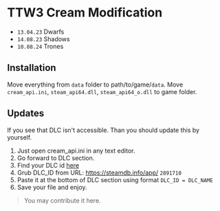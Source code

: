 # TTW3 Cream Modification 

- `13.04.23` Dwarfs
- `14.08.23` Shadows
- `10.08.24` Trones

## Installation

Move everything from `data` folder to path/to/game/`data`.
Move `cream_api.ini`, `steam_api64.dll`, `steam_api64_o.dll` to game folder.


## Updates

If you see that DLC isn't accessible. Than you should update this by yourself.
1. Just open cream_api.ini in any text editor.
2. Go forward to DLC section.
3. Find your DLC id [here](https://steamdb.info/search/?a=all&q=total+war%3A+warhammer+3)
4. Grub DLC_ID from URL: https://steamdb.info/app/ `2891710`
5. Paste it at the bottom of DLC section using format `DLC_ID = DLC_NAME`
6. Save your file and enjoy.

> You may contribute it here.
